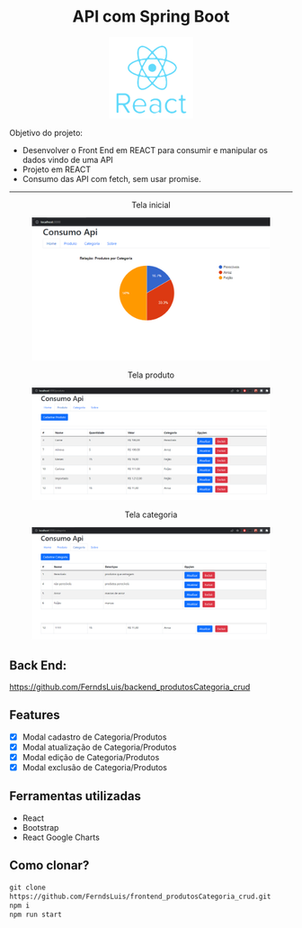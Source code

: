 # <center>API com Spring Boot </center>

<p align="center">
  <img src="README/react-1.png" width="150" />
</p>

Objetivo do projeto:

-   Desenvolver o Front End em REACT para consumir e manipular os dados vindo de uma API
-   Projeto em REACT
-   Consumo das API com fetch, sem usar promise.

---

<figure>
 <figcaption align="center">Tela inicial</figcaption>
<p align="center">
  <img
  src="README/home.png"
  alt="Tela inicial" width="550" > 
</p>
</figure>

<figure>
<figcaption align="center">Tela produto</figcaption>
<p align="center">
  <img
  src="README/produtos.png"
  alt="Tela produto" width="550">  
</p>
</figure>

<figure>
<figcaption align="center">Tela categoria</figcaption>
<p align="center">
  <img
  src="README/categoria.png"
  alt="Tela categoria" width="550"> 
</p>
</figure>

## Back End:

https://github.com/FerndsLuis/backend_produtosCategoria_crud

## Features

-   [x] Modal cadastro de Categoria/Produtos
-   [x] Modal atualização de Categoria/Produtos
-   [x] Modal edição de Categoria/Produtos
-   [x] Modal exclusão de Categoria/Produtos

## Ferramentas utilizadas

-   React
-   Bootstrap
-   React Google Charts

## Como clonar?

    git clone https://github.com/FerndsLuis/frontend_produtosCategoria_crud.git
    npm i
    npm run start
